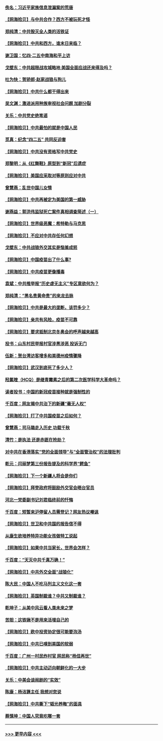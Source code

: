 #### [佚名：习近平家族信息泄漏案的荒唐](../pages/nsc993/n12904705.md?t=04261052) 
#### [【网海拾贝】与中共合作？西方不被玩死才怪](../pages/nsc993/n12903873.md?t=04261052) 
#### [郑纯清：中共毁灭全人类的活铁证](../pages/nsc993/n12903785.md?t=04261052) 
#### [【网海拾贝】中共和西方，谁末日来临？](../pages/nsc993/n12903482.md?t=04261052) 
#### [谢卫国：忆四‧二五中南海和平上访](../pages/nsc993/n12902192.md?t=04261052) 
#### [戈壁东：中共超限战攻城略地 美国全面应战还来得及吗？](../pages/nsc993/n12902297.md?t=04261052) 
#### [吐为快：贺骄郎‧赵家战狼与狗儿](../pages/nsc993/n12902280.md?t=04261052) 
#### [【网海拾贝】中共什么都干得出来](../pages/nsc993/n12897500.md?t=04261052) 
#### [吴文渊：激进派用种族审视社会问题 加剧分裂](../pages/nsc993/n12893881.md?t=04261052) 
#### [关乐：中共党史绝笔谣](../pages/nsc993/n12897270.md?t=04261052) 
#### [【网海拾贝】中共最怕的就是中国人民](../pages/nsc993/n12894705.md?t=04261052) 
#### [觅真：纪念“四二五” 共同反迫害](../pages/nsc993/n12894553.md?t=04261052) 
#### [【网海拾贝】中共没有资格写中共党史](../pages/nsc993/n12892231.md?t=04261052) 
#### [郑黎明：从《红舞鞋》原型到“新冠”后遗症](../pages/nsc993/n12890469.md?t=04261052) 
#### [【网海拾贝】美国应采取对等原则应对中共](../pages/nsc993/n12889176.md?t=04261052) 
#### [曾慧燕：乱世中国儿女情](../pages/nsc993/n12887931.md?t=04261052) 
#### [【网海拾贝】中共再被定为美国的第一威胁](../pages/nsc993/n12887580.md?t=04261052) 
#### [谢燕益：郭洪伟监狱死亡案件真相调查简述（一）](../pages/nsc993/n12885648.md?t=04261052) 
#### [【网海拾贝】世界级恶魔：希特勒与马克思](../pages/nsc993/n12884062.md?t=04261052) 
#### [【网海拾贝】不应对中共存任何幻想](../pages/nsc993/n12881460.md?t=04261052) 
#### [戈壁东：中共战狼外交其实是恼羞成怒](../pages/nsc993/n12880392.md?t=04261052) 
#### [【网海拾贝】中国疫苗出了什么事?](../pages/nsc993/n12879124.md?t=04261052) 
#### [【网海拾贝】中共疫苗更像播毒](../pages/nsc993/n12876631.md?t=04261052) 
#### [袁斌：中共推举报“历史虚无主义”专区意欲何为？](../pages/nsc993/n12876530.md?t=04261052) 
#### [郑纯清：“黑名贵黄命贵”的来龙去脉](../pages/nsc993/n12875589.md?t=04261052) 
#### [【网海拾贝】中共是最大的垄断，该罚多少？](../pages/nsc993/n12874006.md?t=04261052) 
#### [【网海拾贝】亲共有风险，疫苗不可靠](../pages/nsc993/n12872224.md?t=04261052) 
#### [【网海拾贝】要求抵制北京冬奥会的呼声越来越高](../pages/nsc993/n12868962.md?t=04261052) 
#### [投书：山东村民举报村官涉黑涉恶 投诉无门](../pages/nsc993/n12869726.md?t=04261052) 
#### [伍新：贺台湾访客增多和美德州疫情骤降](../pages/nsc993/n12865651.md?t=04261052) 
#### [【网海拾贝】武汉到底死了多少人？](../pages/nsc993/n12863707.md?t=04261052) 
#### [羟氯喹（HCQ）是继青霉素之后的第二次医学科学大革命吗？](../pages/nsc993/n12638564.md?t=04261052) 
#### [读者投书：中国的新冠疫苗接种就是强制性的](../pages/nsc993/n12859932.md?t=04261052) 
#### [千百度：网友揭中共治下的新疆“毫无人权”](../pages/nsc993/n12858385.md?t=04261052) 
#### [【网海拾贝】打了中共国疫苗之后如何？](../pages/nsc993/n12857866.md?t=04261052) 
#### [曾慧燕：司马璐走入历史 功载千秋](../pages/nsc993/n12856996.md?t=04261052) 
#### [清竹：是执法 还是赤匪在抢劫？](../pages/nsc993/n12856952.md?t=04261052) 
#### [对中共在香港落实“党的全面领导”与“全面管治权”的法理批判](../pages/nsc993/n12856929.md?t=04261052) 
#### [乾元：闫丽梦第三份报告提及的科学界“鳄鱼”](../pages/nsc993/n12855985.md?t=04261052) 
#### [【网海拾贝】下一个新疆人将会是你们](../pages/nsc993/n12855864.md?t=04261052) 
#### [【网海拾贝】拜登政府将鼓励外交官会晤台官员](../pages/nsc993/n12853615.md?t=04261052) 
#### [河北一党委副书记刘君临终前的忏悔](../pages/nsc993/n12849420.md?t=04261052) 
#### [千百度：短暂来沪停留人员需登记？网友热议嘲讽](../pages/nsc993/n12853497.md?t=04261052) 
#### [【网海拾贝】世卫和中共国的报告信不得](../pages/nsc993/n12850902.md?t=04261052) 
#### [从康生欲培养特异功能女孩做特工说起](../pages/nsc993/n12849289.md?t=04261052) 
#### [【网海拾贝】如果中共当家长，世界会怎样？](../pages/nsc993/n12848436.md?t=04261052) 
#### [千百度：“天灭中共千真万确！”](../pages/nsc993/n12845659.md?t=04261052) 
#### [【网海拾贝】中共外交全面“战狼化”](../pages/nsc993/n12845607.md?t=04261052) 
#### [陈大民：中国人不吃马列主义文化这一套](../pages/nsc993/n12842496.md?t=04261052) 
#### [【网海拾贝】英国制裁谁？中共又制裁谁？](../pages/nsc993/n12840909.md?t=04261052) 
#### [乾坤子：从美中风云看人类未来之梦](../pages/nsc993/n12840590.md?t=04261052) 
#### [苦胆：这铁锹不是用来活埋自己的](../pages/nsc993/n12839512.md?t=04261052) 
#### [【网海拾贝】欧中投资协定很可能要泡汤](../pages/nsc993/n12835122.md?t=04261052) 
#### [【网海拾贝】中共已嗅到美国的软弱](../pages/nsc993/n12832411.md?t=04261052) 
#### [千百度：广州一村民炸村官 网民称“杨佳再世”](../pages/nsc993/n12832380.md?t=04261052) 
#### [【网海拾贝】中共主动迈向朝鲜化的一大步](../pages/nsc993/n12829887.md?t=04261052) 
#### [关乐：中美会谈闹剧的“实效”](../pages/nsc993/n12826698.md?t=04261052) 
#### [陈康：杨洁篪主任  我想对您说](../pages/nsc993/n12826609.md?t=04261052) 
#### [【网海拾贝】中共撕下“韬光养晦”的面具](../pages/nsc993/n12826459.md?t=04261052) 
#### [蔡慎坤：中国人究竟吃哪一套](../pages/nsc993/n12826010.md?t=04261052) 

----
#### [ >>> 更早内容 <<< ](../indexes/nsc993-earlier.md)
